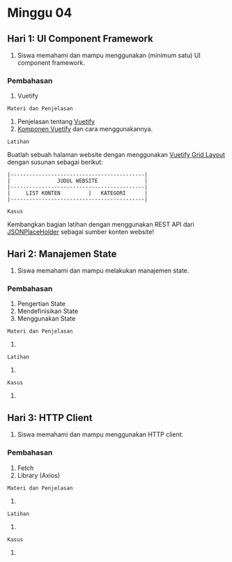 # Minggu 04

## Hari 1: UI Component Framework

1. Siswa memahami dan mampu menggunakan (minimum satu) UI component framework.

### Pembahasan

1. Vuetify

```
Materi dan Penjelasan
```

1. Penjelasan tentang [Vuetify](https://next.vuetifyjs.com/en/introduction/why-vuetify/)
2. [Komponen Vuetify](https://next.vuetifyjs.com/en/components/api-explorer/) dan cara menggunakannya.

```
Latihan
```

Buatlah sebuah halaman website dengan menggunakan [Vuetify Grid Layout](https://next.vuetifyjs.com/en/components/grids/)
dengan susunan sebagai berikut:
```
|-------------------------------------------|
|               JUDUL WEBSITE               |
|-------------------------------------------|
|     LIST KONTEN         |   KATEGORI      |
|-------------------------------------------|
```

```
Kasus
```

Kembangkan bagian latihan dengan menggunakan REST API dari [JSONPlaceHolder](http://jsonplaceholder.typicode.com/posts)
sebagai sumber konten website!

## Hari 2: Manajemen State

1. Siswa memahami dan mampu melakukan manajemen state.

### Pembahasan

1. Pengertian State
2. Mendefinisikan State
3. Menggunakan State

```
Materi dan Penjelasan
```

1. 

```
Latihan
```

1. 

```
Kasus
```

1. 

## Hari 3: HTTP Client

1. Siswa memahami dan mampu menggunakan HTTP client.

### Pembahasan

1. Fetch
2. Library (Axios)

```
Materi dan Penjelasan
```

1. 

```
Latihan
```

1. 

```
Kasus
```

1.

